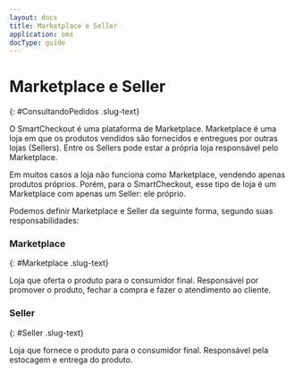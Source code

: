 ```yaml
---
layout: docs
title: Marketplace e Seller
application: oms
docType: guide
---
```


# Marketplace e Seller
{: #ConsultandoPedidos .slug-text}

O SmartCheckout é uma plataforma de Marketplace. Marketplace é uma loja em que os produtos vendidos são fornecidos e entregues por outras lojas (Sellers). Entre os Sellers pode estar a própria loja responsável pelo Marketplace.

Em muitos casos a loja não funciona como Marketplace, vendendo apenas produtos próprios. Porém, para o SmartCheckout, esse tipo de loja é um Marketplace com apenas um Seller: ele próprio.

Podemos definir Marketplace e Seller da seguinte forma, segundo suas responsabilidades:

### Marketplace
{: #Marketplace .slug-text}

Loja que oferta o produto para o consumidor final. Responsável por promover o produto, fechar a compra e fazer o atendimento ao cliente.

### Seller
{: #Seller .slug-text}

Loja que fornece o produto para o consumidor final. Responsável pela estocagem e entrega do produto.
